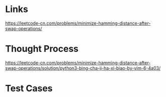 # Links
https://leetcode-cn.com/problems/minimize-hamming-distance-after-swap-operations/

# Thought Process
https://leetcode-cn.com/problems/minimize-hamming-distance-after-swap-operations/solution/python3-bing-cha-ji-ha-xi-biao-by-yim-6-4a03/

# Test Cases

